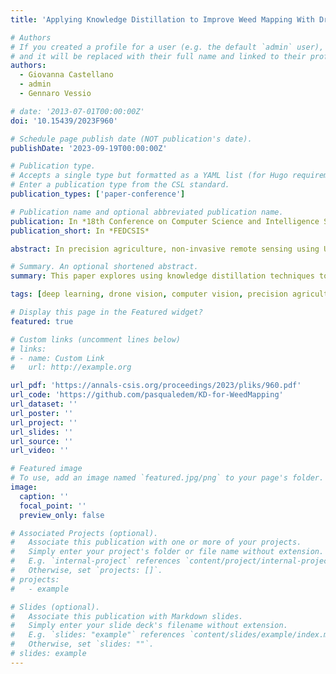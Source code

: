```yaml
---
title: 'Applying Knowledge Distillation to Improve Weed Mapping With Drones'

# Authors
# If you created a profile for a user (e.g. the default `admin` user), write the username (folder name) here
# and it will be replaced with their full name and linked to their profile.
authors:
  - Giovanna Castellano
  - admin
  - Gennaro Vessio

# date: '2013-07-01T00:00:00Z'
doi: '10.15439/2023F960'

# Schedule page publish date (NOT publication's date).
publishDate: '2023-09-19T00:00:00Z'

# Publication type.
# Accepts a single type but formatted as a YAML list (for Hugo requirements).
# Enter a publication type from the CSL standard.
publication_types: ['paper-conference']

# Publication name and optional abbreviated publication name.
publication: In *18th Conference on Computer Science and Intelligence Systems*
publication_short: In *FEDCSIS*

abstract: In precision agriculture, non-invasive remote sensing using UAVs can be employed to observe crops in visible and nonvisible spectra. This paper investigates the effectiveness of stateof-the-art knowledge distillation techniques for mapping weeds with drones, an essential component of precision agriculture that employs remote sensing to monitor crops and weeds. The study introduces a lightweight Vision Transformer-based model that achieves optimal weed mapping capabilities while maintaining minimal computation time. The research shows that the student model effectively learns from the teacher model using the WeedMap dataset, achieving accurate results suitable for mobile platforms such as drones, with only 0.5 GMacs compared to 42.5 GMacs of the teacher model. The trained models obtained an F1 score of 0.863 and 0.631 on two data subsets, with a performance improvement of 2 and 7 points, respectively, over the undistilled model. The study results suggest that developing efficient computer vision algorithms on drones can significantly improve agricultural management practices, leading to greater profitability and environmental sustainability.

# Summary. An optional shortened abstract.
summary: This paper explores using knowledge distillation techniques to develop lightweight transformer models for weed mapping with drones for precision agriculture. A student Vision Transformer model was trained to mimic an accurate but computationally expensive teacher model using a weed mapping dataset.

tags: [deep learning, drone vision, computer vision, precision agriculture]

# Display this page in the Featured widget?
featured: true

# Custom links (uncomment lines below)
# links:
# - name: Custom Link
#   url: http://example.org

url_pdf: 'https://annals-csis.org/proceedings/2023/pliks/960.pdf'
url_code: 'https://github.com/pasqualedem/KD-for-WeedMapping'
url_dataset: ''
url_poster: ''
url_project: ''
url_slides: ''
url_source: ''
url_video: ''

# Featured image
# To use, add an image named `featured.jpg/png` to your page's folder.
image:
  caption: ''
  focal_point: ''
  preview_only: false

# Associated Projects (optional).
#   Associate this publication with one or more of your projects.
#   Simply enter your project's folder or file name without extension.
#   E.g. `internal-project` references `content/project/internal-project/index.md`.
#   Otherwise, set `projects: []`.
# projects:
#   - example

# Slides (optional).
#   Associate this publication with Markdown slides.
#   Simply enter your slide deck's filename without extension.
#   E.g. `slides: "example"` references `content/slides/example/index.md`.
#   Otherwise, set `slides: ""`.
# slides: example
---
```


<!-- {{% callout note %}}
Click the _Cite_ button above to demo the feature to enable visitors to import publication metadata into their reference management software.
{{% /callout %}}

{{% callout note %}}
Create your slides in Markdown - click the _Slides_ button to check out the example.
{{% /callout %}}

Add the publication's **full text** or **supplementary notes** here. You can use rich formatting such as including [code, math, and images](https://wowchemy.com/docs/content/writing-markdown-latex/). -->

